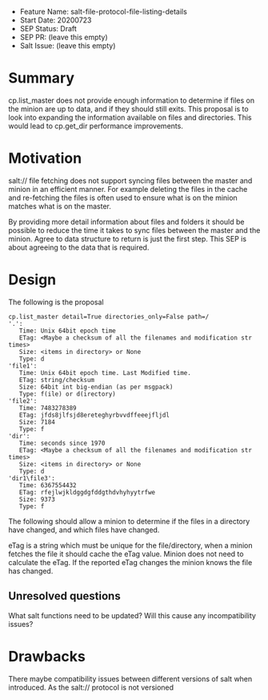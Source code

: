 - Feature Name: salt-file-protocol-file-listing-details
- Start Date: 20200723
- SEP Status: Draft
- SEP PR: (leave this empty)
- Salt Issue: (leave this empty)

# Summary
[summary]: #summary
cp.list_master does not provide enough information to determine if files on the minion are up to data, and if they should still exits. This proposal is to look into expanding the information available on files and directories. This would lead to cp.get_dir performance improvements.

# Motivation
[motivation]: #motivation

salt:// file fetching does not support syncing files between the master and minion in an efficient  manner. For example deleting the files in the cache and re-fetching the files is often used to ensure what is on the minion matches what is on the master.

By providing more detail information about files and folders it should be possible to reduce the time it takes to sync files between the master and the minion. Agree to data structure to return is just the first step. This SEP is about agreeing to the data that is required.

# Design
[design]: #detailed-design
The following is the proposal
```
cp.list_master detail=True directories_only=False path=/
'.':
   Time: Unix 64bit epoch time
   ETag: <Maybe a checksum of all the filenames and modification str times>
   Size: <items in directory> or None
   Type: d
'file1':
   Time: Unix 64bit epoch time. Last Modified time.
   ETag: string/checksum
   Size: 64bit int big-endian (as per msgpack)
   Type: f(ile) or d(irectory)
'file2':
   Time: 7483278389
   ETag: jfds8jlfsjd8ereteghyrbvvdffeeejfljdl
   Size: 7184
   Type: f
'dir':
   Time: seconds since 1970
   ETag: <Maybe a checksum of all the filenames and modification str times>
   Size: <items in directory> or None
   Type: d
'dir1\file3':
   Time: 6367554432
   ETag: rfejlwjkldggdgfddgthdvhyhyytrfwe
   Size: 9373
   Type: f
```
The following should allow a minion to determine if the files in a directory have changed, and which files have changed.

eTag is a string which must be unique for the file/directory, when a minion fetches the file it should cache the eTag value. Minion does not need to calculate the eTag. If the reported eTag changes the minion knows the file has changed.

## Unresolved questions
[unresolved]: #unresolved-questions

What salt functions need to be updated?
Will this cause any incompatibility issues?

# Drawbacks
[drawbacks]: #drawbacks
There maybe compatibility issues between different versions of salt when introduced. As the salt:// protocol is not versioned
